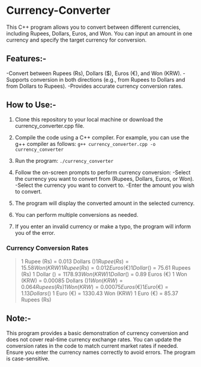 # Currency-Converter
This C++ program allows you to convert between different currencies, including Rupees, Dollars, Euros, and Won. You can input an amount in one currency and specify the target currency for conversion.

## Features:-
-Convert between Rupees (Rs), Dollars ($), Euros (€), and Won (KRW).
-Supports conversion in both directions (e.g., from Rupees to Dollars and from Dollars to Rupees).
-Provides accurate currency conversion rates.

## How to Use:-
1. Clone this repository to your local machine or download the currency_converter.cpp file.

2. Compile the code using a C++ compiler. For example, you can use the g++ compiler as follows:
`g++ currency_converter.cpp -o currency_converter`

3. Run the program:
`./currency_converter`

4. Follow the on-screen prompts to perform currency conversion:
-Select the currency you want to convert from (Rupees, Dollars, Euros, or Won).
-Select the currency you want to convert to.
-Enter the amount you wish to convert.

5. The program will display the converted amount in the selected currency.

6. You can perform multiple conversions as needed.

7. If you enter an invalid currency or make a typo, the program will inform you of the error.

### Currency Conversion Rates

> 1 Rupee (Rs) = 0.013 Dollars ($)
> 1 Rupee (Rs) = 15.58 Won (KRW)
> 1 Rupee (Rs) = 0.012 Euros (€)
> 1 Dollar ($) = 75.61 Rupees (Rs)
> 1 Dollar ($) = 1178.93 Won (KRW)
> 1 Dollar ($) = 0.89 Euros (€)
> 1 Won (KRW) = 0.00085 Dollars ($)
> 1 Won (KRW) = 0.064 Rupees (Rs)
> 1 Won (KRW) = 0.00075 Euros (€)
> 1 Euro (€) = 1.13 Dollars ($)
> 1 Euro (€) = 1330.43 Won (KRW)
> 1 Euro (€) = 85.37 Rupees (Rs)

## Note:-
This program provides a basic demonstration of currency conversion and does not cover real-time currency exchange rates. You can update the conversion rates in the code to match current market rates if needed. Ensure you enter the currency names correctly to avoid errors. The program is case-sensitive.
